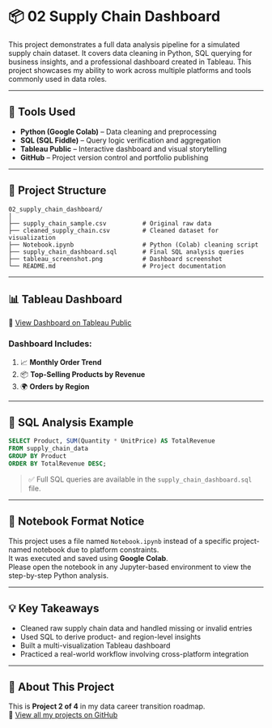 # 📦 02 Supply Chain Dashboard

This project demonstrates a full data analysis pipeline for a simulated supply chain dataset. It covers data cleaning in Python, SQL querying for business insights, and a professional dashboard created in Tableau. This project showcases my ability to work across multiple platforms and tools commonly used in data roles.

---

## 🔧 Tools Used

- **Python (Google Colab)** – Data cleaning and preprocessing  
- **SQL (SQL Fiddle)** – Query logic verification and aggregation  
- **Tableau Public** – Interactive dashboard and visual storytelling  
- **GitHub** – Project version control and portfolio publishing

---

## 📁 Project Structure

```
02_supply_chain_dashboard/
│
├── supply_chain_sample.csv          # Original raw data
├── cleaned_supply_chain.csv         # Cleaned dataset for visualization
├── Notebook.ipynb                   # Python (Colab) cleaning script
├── supply_chain_dashboard.sql       # Final SQL analysis queries
├── tableau_screenshot.png           # Dashboard screenshot
└── README.md                        # Project documentation
```

---

## 📊 Tableau Dashboard

🔗 [View Dashboard on Tableau Public](https://public.tableau.com/app/profile/zheng.lyu6601/viz/SupplyChainDashboard_17487579608020/SupplyChainDashboard)

### Dashboard Includes:
1. 📈 **Monthly Order Trend**
2. 📦 **Top-Selling Products by Revenue**
3. 🌍 **Orders by Region**

---

## 🧪 SQL Analysis Example

```sql
SELECT Product, SUM(Quantity * UnitPrice) AS TotalRevenue
FROM supply_chain_data
GROUP BY Product
ORDER BY TotalRevenue DESC;
```

> ✅ Full SQL queries are available in the `supply_chain_dashboard.sql` file.

---

## 📓 Notebook Format Notice

This project uses a file named `Notebook.ipynb` instead of a specific project-named notebook due to platform constraints.  
It was executed and saved using **Google Colab**.  
Please open the notebook in any Jupyter-based environment to view the step-by-step Python analysis.

---

## 💡 Key Takeaways

- Cleaned raw supply chain data and handled missing or invalid entries  
- Used SQL to derive product- and region-level insights  
- Built a multi-visualization Tableau dashboard  
- Practiced a real-world workflow involving cross-platform integration

---

## 📌 About This Project

This is **Project 2 of 4** in my data career transition roadmap.  
🔗 [View all my projects on GitHub](https://github.com/ZhengLyu-Data/Lvzheng-Wuhan-Data)
